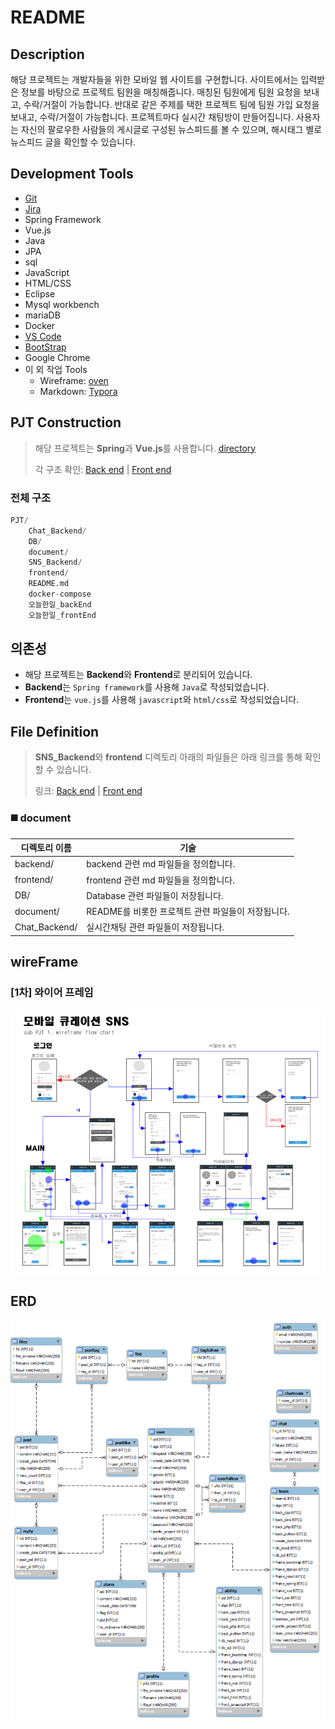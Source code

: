 # README

## Description

해당 프로젝트는 개발자들을 위한 모바일 웹 사이트를 구현합니다. 사이트에서는 입력받은 정보를 바탕으로 프로젝트 팀원을 매칭해줍니다. 매칭된 팀원에게 팀원 요청을 보내고, 수락/거절이 가능합니다. 반대로 같은 주제를 택한 프로젝트 팀에 팀원 가입 요청을 보내고, 수락/거절이 가능합니다. 프로젝트마다 실시간 채팅방이 만들어집니다. 사용자는 자신의 팔로우한 사람들의 게시글로 구성된 뉴스피드를 볼 수 있으며, 해시태그 별로 뉴스피드 글을 확인할 수 있습니다.



## Development Tools

- [Git](https://about.gitlab.com/)
- [Jira](https://www.atlassian.com/ko/software/jira)
- Spring Framework
- Vue.js
- Java
- JPA
- sql
- JavaScript
- HTML/CSS
- Eclipse
- Mysql workbench
- mariaDB
- Docker
- [VS Code](https://code.visualstudio.com/)
- [BootStrap](https://bootstrap-vue.org/)
- Google Chrome
- 이 외 작업 Tools
  - Wireframe: [oven](https://ovenapp.io/) 
  - Markdown: [Typora](https://typora.io/)



## PJT Construction

> 해당 프로젝트는 **Spring**과 **Vue.js**를 사용합니다. [directory](#-File-Directory)
>
> 각 구조 확인: [Back end](./document/backend/Backend_Construction.md/#Directory) | [Front end](./document/frontend/Frontend_Construction.md/#Directory)

### 전체 구조

```python
PJT/
	Chat_Backend/
	DB/
	document/
	SNS_Backend/
	frontend/
	README.md
    docker-compose
    오늘한일_backEnd
    오늘한일_frontEnd
```



## 의존성

- 해당 프로젝트는 **Backend**와 **Frontend**로 분리되어 있습니다.
- **Backend**는 `Spring framework`를 사용해 `Java`로 작성되었습니다.
- **Frontend**는 `vue.js`를 사용해 `javascript`와 `html/css`로 작성되었습니다.



## File Definition

> **SNS_Backend**와 **frontend** 디렉토리 아래의 파일들은 아래 링크를 통해 확인할 수 있습니다.
>
> 링크: [Back end](./document/backend/Backend_Construction.md/#file-definition) | [Front end](./document/frontend/Frontend_Construction.md/#file-definition)

### :black_medium_square: document

| 디렉토리 이름 | 기술                                               |
| ------------- | -------------------------------------------------- |
| backend/      | backend 관련 md 파일들을 정의합니다.               |
| frontend/     | frontend 관련 md 파일들을 정의합니다.              |
| DB/           | Database 관련 파일들이 저장됩니다.                 |
| document/     | README를 비롯한 프로젝트 관련 파일들이 저장됩니다. |
| Chat_Backend/ | 실시간채팅 관련 파일들이 저장됩니다.               |



## wireFrame

### [1차] 와이어 프레임

![wireFrame](./document/images/wireframe.png)



## ERD

![ERD](./document/images/ERD.png)